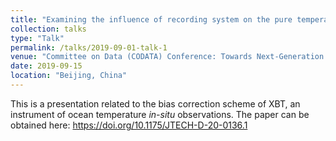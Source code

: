```yaml
---
title: "Examining the influence of recording system on the pure temperature bias in XBT data"
collection: talks
type: "Talk"
permalink: /talks/2019-09-01-talk-1
venue: "Committee on Data (CODATA) Conference: Towards Next-Generation Data-driven Science"
date: 2019-09-15
location: "Beijing, China"
---
```


This is a presentation related to the bias correction scheme of XBT, an instrument of ocean temperature *in-situ* observations. The paper can be obtained here: https://doi.org/10.1175/JTECH-D-20-0136.1

